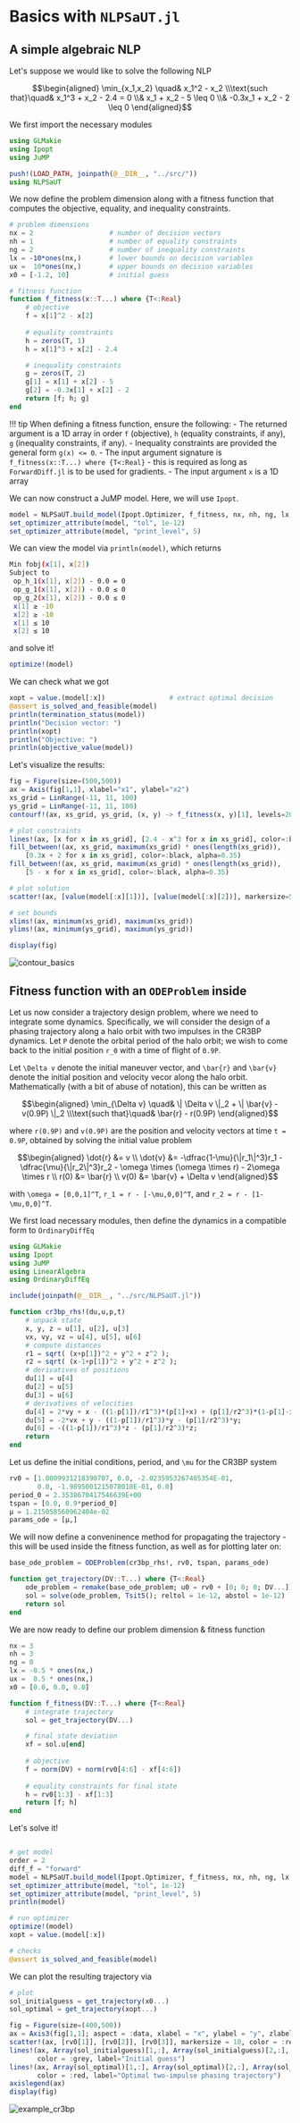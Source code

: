 # Basics with `NLPSaUT.jl`

## A simple algebraic NLP

Let's suppose we would like to solve the following NLP

```math
\begin{aligned}
\min_{x_1,x_2} \quad& x_1^2 - x_2
\\\text{such that}\quad&
x_1^3 + x_2 - 2.4 = 0
\\&
x_1 + x_2 - 5 \leq 0
\\&
-0.3x_1 + x_2 - 2 \leq 0
\end{aligned}
```

We first import the necessary modules

```julia
using GLMakie
using Ipopt
using JuMP

push!(LOAD_PATH, joinpath(@__DIR__, "../src/"))
using NLPSaUT
```

We now define the problem dimension along with a fitness function that computes the objective, equality, and inequality constraints. 

```julia
# problem dimensions
nx = 2                   # number of decision vectors
nh = 1                   # number of equality constraints
ng = 2                   # number of inequality constraints
lx = -10*ones(nx,)       # lower bounds on decision variables
ux =  10*ones(nx,)       # upper bounds on decision variables
x0 = [-1.2, 10]          # initial guess

# fitness function
function f_fitness(x::T...) where {T<:Real}
	# objective
    f = x[1]^2 - x[2]
    
    # equality constraints
    h = zeros(T, 1)
    h = x[1]^3 + x[2] - 2.4

    # inequality constraints
    g = zeros(T, 2)
    g[1] = x[1] + x[2] - 5
    g[2] = -0.3x[1] + x[2] - 2
    return [f; h; g]
end
```

!!! tip
    When defining a fitness function, ensure the following:
    - The returned argument is a 1D array in order `f` (objective), `h` (equality constraints, if any), `g` (inequality constraints, if any).
    - Inequality constraints are provided the general form ``g(x) <= 0``.
    - The input argument signature is `f_fitness(x::T...) where {T<:Real}` - this is required as long as `ForwardDiff.jl` is to be used for gradients.
    - The input argument `x` is a 1D array

We can now construct a JuMP model. Here, we will use `Ipopt`.

```julia
model = NLPSaUT.build_model(Ipopt.Optimizer, f_fitness, nx, nh, ng, lx, ux, x0)
set_optimizer_attribute(model, "tol", 1e-12)
set_optimizer_attribute(model, "print_level", 5)
```

We can view the model via `println(model)`, which returns

```bash
Min fobj(x[1], x[2])
Subject to
 op_h_1(x[1], x[2]) - 0.0 = 0
 op_g_1(x[1], x[2]) - 0.0 ≤ 0
 op_g_2(x[1], x[2]) - 0.0 ≤ 0
 x[1] ≥ -10
 x[2] ≥ -10
 x[1] ≤ 10
 x[2] ≤ 10
```

and solve it!

```julia
optimize!(model)
```

We can check what we got

```julia
xopt = value.(model[:x])                # extract optimal decision
@assert is_solved_and_feasible(model)
println(termination_status(model))
println("Decision vector: ")
println(xopt)
println("Objective: ")
println(objective_value(model))
```

Let's visualize the results:

```julia
fig = Figure(size=(500,500))
ax = Axis(fig[1,1], xlabel="x1", ylabel="x2")
xs_grid = LinRange(-11, 11, 100)
ys_grid = LinRange(-11, 11, 100)
contourf!(ax, xs_grid, ys_grid, (x, y) -> f_fitness(x, y)[1], levels=20)

# plot constraints
lines!(ax, [x for x in xs_grid], [2.4 - x^3 for x in xs_grid], color=:blue)
fill_between!(ax, xs_grid, maximum(xs_grid) * ones(length(xs_grid)), 
    [0.3x + 2 for x in xs_grid], color=:black, alpha=0.35)
fill_between!(ax, xs_grid, maximum(xs_grid) * ones(length(xs_grid)), 
    [5 - x for x in xs_grid], color=:black, alpha=0.35)

# plot solution
scatter!(ax, [value(model[:x][1])], [value(model[:x][2])], markersize=5, color=:red)

# set bounds
xlims!(ax, minimum(xs_grid), maximum(xs_grid))
ylims!(ax, minimum(ys_grid), maximum(ys_grid))

display(fig)
```

![contour_basics](contour_basics.png)


## Fitness function with an `ODEProblem` inside

Let us now consider a trajectory design problem, where we need to integrate some dynamics. 
Specifically, we will consider the design of a phasing trajectory along a halo orbit with two impulses in the CR3BP dynamics. 
Let ``P`` denote the orbital period of the halo orbit; we wish to come back to the initial position ``r_0`` with a time of flight of ``0.9P``. 

Let ``\Delta v`` denote the initial maneuver vector, and ``\bar{r}`` and ``\bar{v}`` denote the initial position and velocity vecor along the halo orbit.
Mathematically (with a bit of abuse of notation), this can be written as

```math
\begin{aligned}
\min_{\Delta v} \quad& \| \Delta v \|_2 + \| \bar{v} - v(0.9P) \|_2
\\\text{such that}\quad&
\bar{r} - r(0.9P)
\end{aligned}
```

where ``r(0.9P)`` and ``v(0.9P)`` are the position and velocity vectors at time ``t = 0.9P``, obtained by solving the initial value problem

```math
\begin{aligned}
\dot{r} &= v
\\
\dot{v} &= -\dfrac{1-\mu}{\|r_1\|^3}r_1 - \dfrac{\mu}{\|r_2\|^3}r_2 - \omega \times (\omega \times r) - 2\omega \times r
\\
r(0) &= \bar{r}
\\
v(0) &= \bar{v} + \Delta v
\end{aligned}
```

with ``\omega = [0,0,1]^T``, ``r_1 = r - [-\mu,0,0]^T``, and ``r_2 = r - [1-\mu,0,0]^T``. 

We first load necessary modules, then define the dynamics in a compatible form to `OrdinaryDiffEq`

```julia
using GLMakie
using Ipopt
using JuMP
using LinearAlgebra
using OrdinaryDiffEq

include(joinpath(@__DIR__, "../src/NLPSaUT.jl"))

function cr3bp_rhs!(du,u,p,t)
    # unpack state
    x, y, z = u[1], u[2], u[3]
    vx, vy, vz = u[4], u[5], u[6]
    # compute distances
    r1 = sqrt( (x+p[1])^2 + y^2 + z^2 );
    r2 = sqrt( (x-1+p[1])^2 + y^2 + z^2 );
    # derivatives of positions
    du[1] = u[4]
    du[2] = u[5]
    du[3] = u[6]
    # derivatives of velocities
    du[4] = 2*vy + x - ((1-p[1])/r1^3)*(p[1]+x) + (p[1]/r2^3)*(1-p[1]-x);
    du[5] = -2*vx + y - ((1-p[1])/r1^3)*y - (p[1]/r2^3)*y;
    du[6] = -((1-p[1])/r1^3)*z - (p[1]/r2^3)*z;
    return
end
```

Let us define the initial conditions, period, and ``\mu`` for the CR3BP system

```julia
rv0 = [1.0809931218390707, 0.0, -2.0235953267405354E-01,
       0.0, -1.9895001215078018E-01, 0.0]
period_0 = 2.3538670417546639E+00
tspan = [0.0, 0.9*period_0]
μ = 1.215058560962404e-02
params_ode = [μ,]
```

We will now define a conveninence method for propagating the trajectory - this will be used inside the fitness function, as well as for plotting later on:

```julia
base_ode_problem = ODEProblem(cr3bp_rhs!, rv0, tspan, params_ode)

function get_trajectory(DV::T...) where {T<:Real}
    ode_problem = remake(base_ode_problem; u0 = rv0 + [0; 0; 0; DV...])
    sol = solve(ode_problem, Tsit5(); reltol = 1e-12, abstol = 1e-12)
    return sol
end
```

We are now ready to define our problem dimension & fitness function

```julia
nx = 3
nh = 3
ng = 0
lx = -0.5 * ones(nx,)
ux =  0.5 * ones(nx,)
x0 = [0.0, 0.0, 0.0]

function f_fitness(DV::T...) where {T<:Real}
    # integrate trajectory
    sol = get_trajectory(DV...)

    # final state deviation
    xf = sol.u[end]
    
	# objective
    f = norm(DV) + norm(rv0[4:6] - xf[4:6])
    
    # equality constraints for final state
    h = rv0[1:3] - xf[1:3]
    return [f; h]
end
```

Let's solve it!

```julia

# get model
order = 2
diff_f = "forward"
model = NLPSaUT.build_model(Ipopt.Optimizer, f_fitness, nx, nh, ng, lx, ux, x0; disable_memoize = false)
set_optimizer_attribute(model, "tol", 1e-12)
set_optimizer_attribute(model, "print_level", 5)
println(model)

# run optimizer
optimize!(model)
xopt = value.(model[:x])

# checks
@assert is_solved_and_feasible(model)
```

We can plot the resulting trajectory via

```julia
# plot
sol_initialguess = get_trajectory(x0...)
sol_optimal = get_trajectory(xopt...)

fig = Figure(size=(400,500))
ax = Axis3(fig[1,1]; aspect = :data, xlabel = "x", ylabel = "y", zlabel = "z")
scatter!(ax, [rv0[1]], [rv0[2]], [rv0[3]], markersize = 10, color = :red)
lines!(ax, Array(sol_initialguess)[1,:], Array(sol_initialguess)[2,:], Array(sol_initialguess)[3,:],
       color = :grey, label="Initial guess")
lines!(ax, Array(sol_optimal)[1,:], Array(sol_optimal)[2,:], Array(sol_optimal)[3,:],
       color = :red, label="Optimal two-impulse phasing trajectory")
axislegend(ax)
display(fig)
```

![example_cr3bp](example_cr3bp.png)
